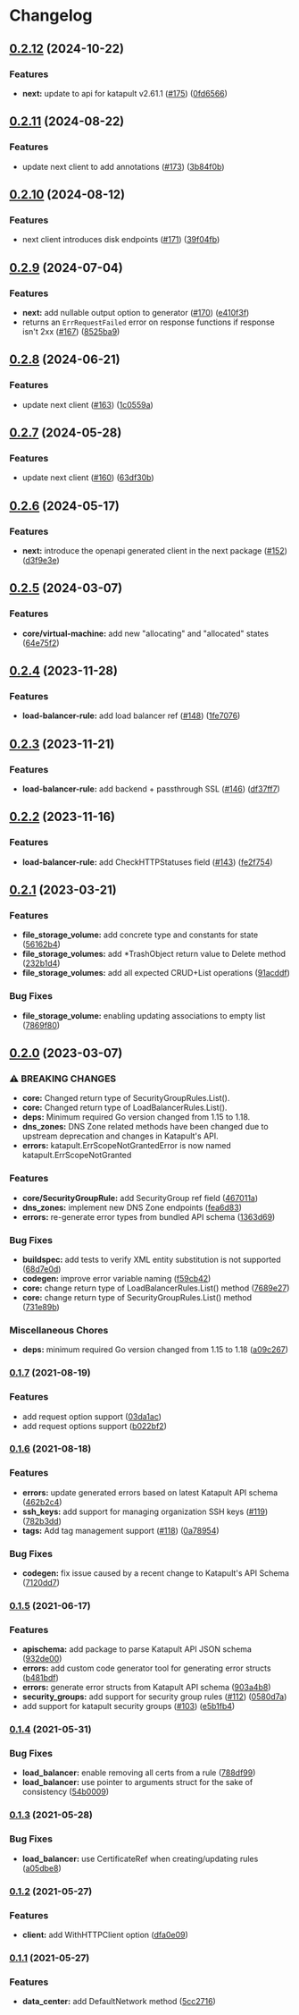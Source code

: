 # Changelog

## [0.2.12](https://github.com/krystal/go-katapult/compare/v0.2.11...v0.2.12) (2024-10-22)


### Features

* **next:** update to api for katapult v2.61.1 ([#175](https://github.com/krystal/go-katapult/issues/175)) ([0fd6566](https://github.com/krystal/go-katapult/commit/0fd6566d049cae73b535b6791b42d8fadc0dc023))

## [0.2.11](https://github.com/krystal/go-katapult/compare/v0.2.10...v0.2.11) (2024-08-22)


### Features

* update next client to add annotations ([#173](https://github.com/krystal/go-katapult/issues/173)) ([3b84f0b](https://github.com/krystal/go-katapult/commit/3b84f0b347c84d3beaa8ddcb32e8249b7f453627))

## [0.2.10](https://github.com/krystal/go-katapult/compare/v0.2.9...v0.2.10) (2024-08-12)


### Features

* next client introduces disk endpoints ([#171](https://github.com/krystal/go-katapult/issues/171)) ([39f04fb](https://github.com/krystal/go-katapult/commit/39f04fb95db310c72ba0523ecdf707289a34f957))

## [0.2.9](https://github.com/krystal/go-katapult/compare/v0.2.8...v0.2.9) (2024-07-04)


### Features

* **next:** add nullable output option to generator ([#170](https://github.com/krystal/go-katapult/issues/170)) ([e410f3f](https://github.com/krystal/go-katapult/commit/e410f3fa37b9029e9ea9622d2830222eb510d59c))
* returns an `ErrRequestFailed` error on response functions if response isn't 2xx ([#167](https://github.com/krystal/go-katapult/issues/167)) ([8525ba9](https://github.com/krystal/go-katapult/commit/8525ba9ab17a3b242a9d9453325fba565d34846b))

## [0.2.8](https://github.com/krystal/go-katapult/compare/v0.2.7...v0.2.8) (2024-06-21)


### Features

* update next client ([#163](https://github.com/krystal/go-katapult/issues/163)) ([1c0559a](https://github.com/krystal/go-katapult/commit/1c0559ab465d703611a2e0992404c8d30303bf23))

## [0.2.7](https://github.com/krystal/go-katapult/compare/v0.2.6...v0.2.7) (2024-05-28)


### Features

* update next client ([#160](https://github.com/krystal/go-katapult/issues/160)) ([63df30b](https://github.com/krystal/go-katapult/commit/63df30b2a0d93ae5337d1cd47ef0b3c02480bced))

## [0.2.6](https://github.com/krystal/go-katapult/compare/v0.2.5...v0.2.6) (2024-05-17)


### Features

* **next:** introduce the openapi generated client in the next package ([#152](https://github.com/krystal/go-katapult/issues/152)) ([d3f9e3e](https://github.com/krystal/go-katapult/commit/d3f9e3e4baa7e57832e09ccf0c9b38e47b167dd1))

## [0.2.5](https://github.com/krystal/go-katapult/compare/v0.2.4...v0.2.5) (2024-03-07)


### Features

* **core/virtual-machine:** add new "allocating" and "allocated" states ([64e75f2](https://github.com/krystal/go-katapult/commit/64e75f2b2dc58259cbca39413704053ac1b9884c))

## [0.2.4](https://github.com/krystal/go-katapult/compare/v0.2.3...v0.2.4) (2023-11-28)


### Features

* **load-balancer-rule:** add load balancer ref ([#148](https://github.com/krystal/go-katapult/issues/148)) ([1fe7076](https://github.com/krystal/go-katapult/commit/1fe7076f69d834a01dc106aebc83090a3a0a7dd8))

## [0.2.3](https://github.com/krystal/go-katapult/compare/v0.2.2...v0.2.3) (2023-11-21)


### Features

* **load-balancer-rule:** add backend + passthrough SSL ([#146](https://github.com/krystal/go-katapult/issues/146)) ([df37ff7](https://github.com/krystal/go-katapult/commit/df37ff78690b406d9f4f764e51bfeb82635db511))

## [0.2.2](https://github.com/krystal/go-katapult/compare/v0.2.1...v0.2.2) (2023-11-16)


### Features

* **load-balancer-rule:** add CheckHTTPStatuses field ([#143](https://github.com/krystal/go-katapult/issues/143)) ([fe2f754](https://github.com/krystal/go-katapult/commit/fe2f7549d9a181f1e43d648d6c98fc6f1a5f15a9))

## [0.2.1](https://github.com/krystal/go-katapult/compare/v0.2.0...v0.2.1) (2023-03-21)


### Features

* **file_storage_volume:** add concrete type and constants for state ([56162b4](https://github.com/krystal/go-katapult/commit/56162b42cb8f515a177ad3e88cc1abecd510d91d))
* **file_storage_volumes:** add *TrashObject return value to Delete method ([232b1d4](https://github.com/krystal/go-katapult/commit/232b1d4a817a671c26aa5a065a5bc426fb4fe30c))
* **file_storage_volumes:** add all expected CRUD+List operations ([91acddf](https://github.com/krystal/go-katapult/commit/91acddf742bfbeafd28e02395dde292176b73c66))


### Bug Fixes

* **file_storage_volume:** enabling updating associations to empty list ([7869f80](https://github.com/krystal/go-katapult/commit/7869f802e3349b6451fe4d1edf8010a0a404003a))

## [0.2.0](https://github.com/krystal/go-katapult/compare/v0.1.7...v0.2.0) (2023-03-07)


### ⚠ BREAKING CHANGES

* **core:** Changed return type of SecurityGroupRules.List().
* **core:** Changed return type of LoadBalancerRules.List().
* **deps:** Minimum required Go version changed from 1.15 to 1.18.
* **dns_zones:** DNS Zone related methods have been changed due to upstream deprecation and changes in Katapult's API.
* **errors:** katapult.ErrScopeNotGrantedError is now named katapult.ErrScopeNotGranted

### Features

* **core/SecurityGroupRule:** add SecurityGroup ref field ([467011a](https://github.com/krystal/go-katapult/commit/467011a68124cb0b35ac21ab60b0c78defd08355))
* **dns_zones:** implement new DNS Zone endpoints ([fea6d83](https://github.com/krystal/go-katapult/commit/fea6d83abe18519ff28a7464671c6e65930a52a1))
* **errors:** re-generate error types from bundled API schema ([1363d69](https://github.com/krystal/go-katapult/commit/1363d6989c2b30fe128050be939278ea8e135c5b))


### Bug Fixes

* **buildspec:** add tests to verify XML entity substitution is not supported ([68d7e0d](https://github.com/krystal/go-katapult/commit/68d7e0d98f747a36fea9efa2984c4698ac4de1d7))
* **codegen:** improve error variable naming ([f59cb42](https://github.com/krystal/go-katapult/commit/f59cb425d94da7b6e3682e7ade2fab14450e5808))
* **core:** change return type of LoadBalancerRules.List() method ([7689e27](https://github.com/krystal/go-katapult/commit/7689e278b25222a0e42dbe289fbd9a1ef33f3040))
* **core:** change return type of SecurityGroupRules.List() method ([731e89b](https://github.com/krystal/go-katapult/commit/731e89b2cc6731637c7904b9296eb046a82ba793))


### Miscellaneous Chores

* **deps:** minimum required Go version changed from 1.15 to 1.18 ([a09c267](https://github.com/krystal/go-katapult/commit/a09c2673127ce9e9e71c379e361f90006622789a))

### [0.1.7](https://github.com/krystal/go-katapult/compare/v0.1.6...v0.1.7) (2021-08-19)


### Features

* add request option support ([03da1ac](https://github.com/krystal/go-katapult/commit/03da1ace0f7b9f292161bd9a076f6905301dc218))
* add request options support ([b022bf2](https://github.com/krystal/go-katapult/commit/b022bf2b68d4e0f78e646ff1df482cf9b483d5ee))

### [0.1.6](https://github.com/krystal/go-katapult/compare/v0.1.5...v0.1.6) (2021-08-18)


### Features

* **errors:** update generated errors based on latest Katapult API schema ([462b2c4](https://github.com/krystal/go-katapult/commit/462b2c4212af5e7c7a11c8fa35f4b9594e7d583e))
* **ssh_keys:** add support for managing organization SSH keys ([#119](https://github.com/krystal/go-katapult/issues/119)) ([782b3dd](https://github.com/krystal/go-katapult/commit/782b3dd6c06ac1f0bfb51e486eb0a7ab306d0ee2))
* **tags:** Add tag management support ([#118](https://github.com/krystal/go-katapult/issues/118)) ([0a78954](https://github.com/krystal/go-katapult/commit/0a78954f5f5eaeed6b7601e5b7c3755b1779670b))


### Bug Fixes

* **codegen:** fix issue caused by a recent change to Katapult's API Schema ([7120dd7](https://github.com/krystal/go-katapult/commit/7120dd7533c6f9dff283de161bfacea6a416cae0))

### [0.1.5](https://github.com/krystal/go-katapult/compare/v0.1.4...v0.1.5) (2021-06-17)


### Features

* **apischema:** add package to parse Katapult API JSON schema ([932de00](https://github.com/krystal/go-katapult/commit/932de00ad64c3d7c633a3a1b912974885b5207fd))
* **errors:** add custom code generator tool for generating error structs ([b481bdf](https://github.com/krystal/go-katapult/commit/b481bdf5c3b7a4cb857e5c928f572873708547ec))
* **errors:** generate error structs from Katapult API schema ([903a4b8](https://github.com/krystal/go-katapult/commit/903a4b851aa990caa20fbb3fd2bf516e1d5b171d))
* **security_groups:** add support for security group rules ([#112](https://github.com/krystal/go-katapult/issues/112)) ([0580d7a](https://github.com/krystal/go-katapult/commit/0580d7a9491ea823f9c1ef5db1567cc003359c69))
* add support for katapult security groups ([#103](https://github.com/krystal/go-katapult/issues/103)) ([e5b1fb4](https://github.com/krystal/go-katapult/commit/e5b1fb4da06c3d89e4d9d228ffb5cbc0d09d2daf))

### [0.1.4](https://github.com/krystal/go-katapult/compare/v0.1.3...v0.1.4) (2021-05-31)


### Bug Fixes

* **load_balancer:** enable removing all certs from a rule ([788df99](https://github.com/krystal/go-katapult/commit/788df995b96f88b1c7be46bd781c82af6bac8901))
* **load_balancer:** use pointer to arguments struct for the sake of consistency ([54b0009](https://github.com/krystal/go-katapult/commit/54b000943c0296a760545a903c78e88187c866d2))

### [0.1.3](https://github.com/krystal/go-katapult/compare/v0.1.2...v0.1.3) (2021-05-28)


### Bug Fixes

* **load_balancer:** use CertificateRef when creating/updating rules ([a05dbe8](https://github.com/krystal/go-katapult/commit/a05dbe8c0ac09410176eed532e7ecab26c759a66))

### [0.1.2](https://github.com/krystal/go-katapult/compare/v0.1.1...v0.1.2) (2021-05-27)


### Features

* **client:** add WithHTTPClient option ([dfa0e09](https://github.com/krystal/go-katapult/commit/dfa0e0990d1cf2f356c98dec5ea20f9279dc2909))

### [0.1.1](https://github.com/krystal/go-katapult/compare/v0.1.0...v0.1.1) (2021-05-27)


### Features

* **data_center:** add DefaultNetwork method ([5cc2716](https://github.com/krystal/go-katapult/commit/5cc2716b063e05ab7920deeb5f2919e9cf6ae630))

